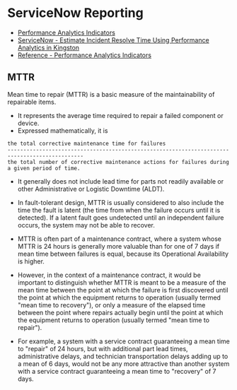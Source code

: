 # ServiceNow Reporting

- [Performance Analytics Indicators](https://docs.servicenow.com/bundle/newyork-performance-analytics-and-reporting/page/use/performance-analytics/concept/c_Indicators.html)
- [ServiceNow - Estimate Incident Resolve Time Using Performance Analytics in Kingston](https://www.youtube.com/watch?v=L7MNQ_E94-E)
- [Reference - Performance Analytics Indicators](https://www.youtube.com/watch?v=QQNujcNOhlY)

## MTTR
Mean time to repair (MTTR) is a basic measure of the maintainability of repairable items. 
- It represents the average time required to repair a failed component or device.
- Expressed mathematically, it is 
```
the total corrective maintenance time for failures 
----------------------------------------------------------------------------------------------
the total number of corrective maintenance actions for failures during a given period of time.
```
- It generally does not include lead time for parts not readily available or other Administrative or Logistic Downtime (ALDT).

- In fault-tolerant design, MTTR is usually considered to also include the time the fault is latent (the time from when the failure occurs until it is detected). If a latent fault goes undetected until an independent failure occurs, 
the system may not be able to recover.

- MTTR is often part of a maintenance contract, where a system whose MTTR is 24 hours is generally more valuable than for one of 7 days if mean time between failures is equal, because its Operational Availability is higher.

- However, in the context of a maintenance contract, it would be important to distinguish whether MTTR is meant to be a measure of the mean time between the point at which the failure is first discovered until the point at which 
the equipment returns to operation (usually termed "mean time to recovery"), or only a measure of the elapsed time between the point where repairs actually begin until the point at which 
the equipment returns to operation (usually termed "mean time to repair"). 
- For example, a system with a service contract guaranteeing a mean time to "repair" of 24 hours, but with additional part lead times, administrative delays, and technician transportation delays adding up to a mean of 6 days, 
would not be any more attractive than another system with a service contract guaranteeing a mean time to "recovery" of 7 days.
